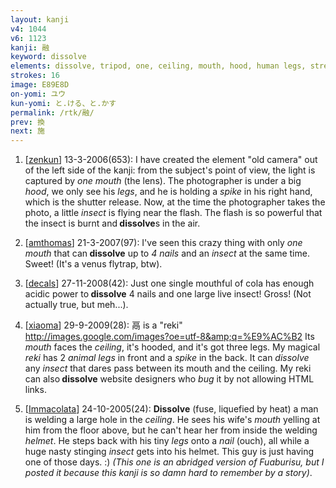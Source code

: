 ```yaml
---
layout: kanji
v4: 1044
v6: 1123
kanji: 融
keyword: dissolve
elements: dissolve, tripod, one, ceiling, mouth, hood, human legs, street, nail, spike, insect
strokes: 16
image: E89E8D
on-yomi: ユウ
kun-yomi: と.ける、と.かす
permalink: /rtk/融/
prev: 換
next: 施
---
```


1) [<a href="http://kanji.koohii.com/profile/zenkun">zenkun</a>] 13-3-2006(653): I have created the element &quot;old camera&quot; out of the left side of the kanji: from the subject&#039;s point of view, the light is captured by <em>one</em> <em>mouth</em> (the lens). The photographer is under a big <em>hood</em>, we only see his <em>legs</em>, and he is holding a <em>spike</em> in his right hand, which is the shutter release. Now, at the time the photographer takes the photo, a little <em>insect</em> is flying near the flash. The flash is so powerful that the insect is burnt and<strong> dissolve</strong>s in the air.

2) [<a href="http://kanji.koohii.com/profile/amthomas">amthomas</a>] 21-3-2007(97): I&#039;ve seen this crazy thing with only <em>one mouth</em> that can<strong> dissolve</strong> up to <em>4 nails</em> and an <em>insect</em> at the same time. Sweet! (It&#039;s a venus flytrap, btw).

3) [<a href="http://kanji.koohii.com/profile/decals">decals</a>] 27-11-2008(42): Just one single mouthful of cola has enough acidic power to<strong> dissolve</strong> 4 nails and one large live insect! Gross! (Not actually true, but meh...).

4) [<a href="http://kanji.koohii.com/profile/xiaoma">xiaoma</a>] 29-9-2009(28): 鬲 is a &quot;reki&quot; <a href="http://images.google.com/images?oe=utf-8&amp;q=%E9%AC%B2">http://images.google.com/images?oe=utf-8&amp;q=%E9%AC%B2</a> Its <em>mouth</em> faces the <em>ceiling</em>, it&#039;s hooded, and it&#039;s got three legs. My magical <em>reki</em> has 2 <em>animal legs</em> in front and a <em>spike</em> in the back. It can <em>dissolve</em> any <em>insect</em> that dares pass between its mouth and the ceiling. My reki can also<strong> dissolve</strong> website designers who <em>bug</em> it by not allowing HTML links.

5) [<a href="http://kanji.koohii.com/profile/Immacolata">Immacolata</a>] 24-10-2005(24): <strong>Dissolve</strong> (fuse, liquefied by heat) a man is welding a large hole in the <em>ceiling</em>. He sees his wife&#039;s <em>mouth</em> yelling at him from the floor above, but he can&#039;t hear her from inside the welding <em>helmet</em>. He steps back with his tiny <em>legs</em> onto a <em>nail</em> (ouch), all while a huge nasty stinging <em>insect</em> gets into his helmet. This guy is just having one of those days. :) <em>(This one is an abridged version of Fuaburisu, but I posted it because this kanji is so damn hard to remember by a story)</em>.

